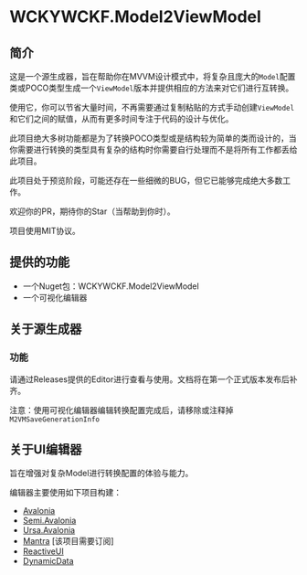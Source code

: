 # WCKYWCKF.Model2ViewModel

## 简介

这是一个源生成器，旨在帮助你在MVVM设计模式中，将复杂且庞大的`Model`配置类或POCO类型生成一个`ViewModel`版本并提供相应的方法来对它们进行互转换。

使用它，你可以节省大量时间，不再需要通过复制粘贴的方式手动创建`ViewModel`和它们之间的赋值，从而有更多时间专注于代码的设计与优化。

此项目绝大多树功能都是为了转换POCO类型或是结构较为简单的类而设计的，当你需要进行转换的类型具有复杂的结构时你需要自行处理而不是将所有工作都丢给此项目。

此项目处于预览阶段，可能还存在一些细微的BUG，但它已能够完成绝大多数工作。

欢迎你的PR，期待你的Star（当帮助到你时）。

项目使用MIT协议。

## 提供的功能
* 一个Nuget包：WCKYWCKF.Model2ViewModel
* 一个可视化编辑器

## 关于源生成器
### 功能
请通过Releases提供的Editor进行查看与使用。文档将在第一个正式版本发布后补齐。

注意：使用可视化编辑器编辑转换配置完成后，请移除或注释掉`M2VMSaveGenerationInfo`

## 关于UI编辑器
旨在增强对复杂Model进行转换配置的体验与能力。

编辑器主要使用如下项目构建：
- [Avalonia](https://github.com/AvaloniaUI/Avalonia)
- [Semi.Avalonia](https://github.com/irihitech/Semi.Avalonia)
- [Ursa.Avalonia](https://github.com/irihitech/Ursa.Avalonia)
- [Mantra](https://www.bilibili.com/video/BV15pfKYbEEQ/?share_source=copy_web&vd_source=d1867713073c379510aa0c911d19663d) [该项目需要订阅]
- [ReactiveUI](https://github.com/reactiveui/ReactiveUI)
- [DynamicData](https://github.com/reactivemarbles/DynamicData)

